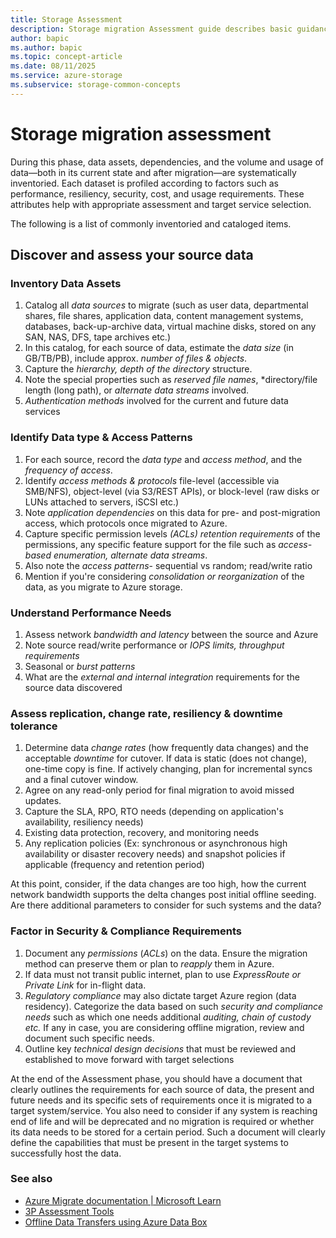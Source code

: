 ```yaml
---
title: Storage Assessment
description: Storage migration Assessment guide describes basic guidance for storage migration Assessment
author: bapic
ms.author: bapic
ms.topic: concept-article 
ms.date: 08/11/2025
ms.service: azure-storage
ms.subservice: storage-common-concepts
---
```


<!--
65 (870/25)

-->

# Storage migration assessment

During this phase, data assets, dependencies, and the volume and usage of data—both in its current state and after migration—are systematically inventoried. Each dataset is profiled according to factors such as performance, resiliency, security, cost, and usage requirements. These attributes help with appropriate assessment and target service selection.

The following is a list of commonly inventoried and cataloged items.

## Discover and assess your source data

### Inventory Data Assets

1. Catalog all *data sources* to migrate (such as user data, departmental shares, file shares, application data, content management systems, databases, back-up-archive data, virtual machine disks, stored on any SAN, NAS, DFS, tape archives etc.)
2. In this catalog, for each source of data, estimate the *data size* (in GB/TB/PB), include approx. *number of files & objects*.
3. Capture the *hierarchy, depth of the directory* structure.
4. Note the special properties such as *reserved file names*, *directory/file length (long path), or *alternate data streams* involved.
5. *Authentication methods* involved for the current and future data services

### Identify Data type & Access Patterns

1. For each source, record the *data type* and *access method*, and the *frequency of access*.
2. Identify *access methods & protocols* file-level (accessible via SMB/NFS), object-level (via S3/REST APIs), or block-level (raw disks or LUNs attached to servers, iSCSI etc.)
3. Note *application dependencies* on this data for pre- and post-migration access, which protocols once migrated to Azure.
4. Capture specific permission levels *(ACLs) retention requirements* of the permissions, any specific feature support for the file such as *access-based enumeration, alternate data streams*.
5. Also note the *access patterns*- sequential vs random; read/write ratio
6. Mention if you're considering *consolidation or reorganization* of the data, as you migrate to Azure storage.

### Understand Performance Needs

1. Assess network *bandwidth and latency* between the source and Azure
2. Note source read/write performance or *IOPS limits, throughput requirements*
3. Seasonal or *burst patterns*
4. What are the *external and internal integration* requirements for the source data discovered

### Assess replication, change rate, resiliency & downtime tolerance

1. Determine data *change rates* (how frequently data changes) and the acceptable *downtime* for cutover. If data is static (does not change), one-time copy is fine. If actively changing, plan for incremental syncs and a final cutover window. 
2. Agree on any read-only period for final migration to avoid missed updates.
3. Capture the SLA, RPO, RTO needs (depending on application's availability, resiliency needs)
4. Existing data protection, recovery, and monitoring needs
5. Any replication policies (Ex: synchronous or asynchronous high availability or disaster recovery needs) and snapshot policies if applicable (frequency and retention period)

At this point, consider, if the data changes are too high, how the current network bandwidth supports the delta changes post initial offline seeding. Are there additional parameters to consider for such systems and the data?  

### Factor in Security & Compliance Requirements

1. Document any *permissions* (*ACLs*) on the data. Ensure the migration method can preserve them or plan to *reapply* them in Azure.
2. If data must not transit public internet, plan to use *ExpressRoute or Private Link* for in-flight data.
3. *Regulatory compliance* may also dictate target Azure region (data residency). Categorize the data based on such *security and compliance needs* such as which one needs additional *auditing, chain of custody etc.* If any in case, you are considering offline migration, review and document such specific needs.
4. Outline key *technical design decisions* that must be reviewed and established to move forward with target selections


At the end of the Assessment phase, you should have a document that clearly outlines the requirements for each source of data, the present and future needs and its specific sets of requirements once it is migrated to a target system/service. You also need to consider if any system is reaching end of life and will be deprecated and no migration is required or whether its data needs to be stored for a certain period. Such a document will clearly define the capabilities that must be present in the target systems to successfully host the data.

### See also

- [Azure Migrate documentation | Microsoft Learn](/azure/migrate/)
- [3P Assessment Tools](/azure/storage/solution-integration/validated-partners/data-management/azure-file-migration-program-solutions)
- [Offline Data Transfers using Azure Data Box](/azure/databox/data-box-overview)